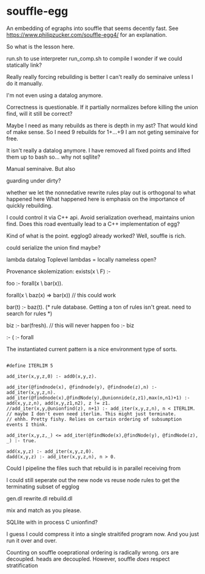 # souffle-egg
An embedding of egraphs into souffle that seems decently fast.
See <https://www.philipzucker.com/souffle-egg4/> for an explanation.

So what is the lesson here.

run.sh to use interpreter
run_comp.sh to compile
I wonder if we could statically link?


Really really forcing rebuilding is better
I can't really do seminaive unless I do it manually.

I'm not even using a datalog anymore.



Correctness is questionable. If it partially normalizes before killing the union find, will it still be correct?

Maybe I need as many rebuilds as there is depth in my ast? That would kind of make sense.
So I need 9 rebuilds for 1+...+9
I am not geting seminaive for free.

It isn't really a datalog anymore. I have removed all fixed points and lifted them up to bash
so... why not sqllite?

Manual seminaive.
But also 

guarding under dirty?

whether we let the nonnedative rewrite rules play out is orthogonal to what happened here
What happened here is emphasis on the importance of quickly rebuilding.

I could control it via C++ api. Avoid serialization overhead, maintains union find.
Does this road eventually lead to a C++ implementation of egg?

Kind of what is the point. egglog0 already worked?
Well, souffle is rich.

could serialize the union find maybe?


lambda datalog
Toplevel lambdas = locally nameless open?

Provenance skolemization:
exists(x \ F) :- 

foo :- forall(x \ bar(x)).


forall(x \ baz(x) => bar(x)) // this could work

bar(t) :- baz(t). (* rule database. Getting a ton of rules isn't great. need to search for rules *)


biz :- bar(fresh). // this will never happen
foo :- biz

:- ( :- forall

The instantiated current pattern is a nice environment type of sorts.

```

#define ITERLIM 5

add_iter(x,y,z,0) :- add0(x,y,z).

add_iter(@findnode(x), @findnode(y), @findnode(z),n) :- add_iter(x,y,z,n).
add_iter(@findnode(x),@findNode(y),@unionnide(z,z1),max(n,n1)+1) :- add(x,y,z,n), add(x,y,z1,n2), z != z1.
//add_iter(x,y,@unionfind(z), n+1) :- add_iter(x,y,z,n), n < ITERLIM.
// maybe I don't even need iterlim. This might just terminate.
// ehhh. Pretty fishy. Relies on certain ordering of subsumption events I think.

add_iter(x,y,z,_) <= add_iter(@findNode(x),@findNode(y), @findNode(z), _) :- true.

add(x,y,z) :- add_iter(x,y,z,0).
dadd(x,y,z) :- add_iter(x,y,z,n), n > 0.
```

Could I pipeline the files such that rebuild is in parallel receiving from 

I could still seperate out the new node vs reuse node rules to get the terminating subset of egglog

gen.dl
rewrite.dl
rebuild.dl

mix and match as you please.

SQLlite with in process C unionfind?

I guess I could compress it into a single straitifed program now.
And you just run it over and over.


Counting on souffle ooeprational ordering is radically wrong. ors are decoupled. heads are decoupled. 
However, souffle _does_ respect stratification
